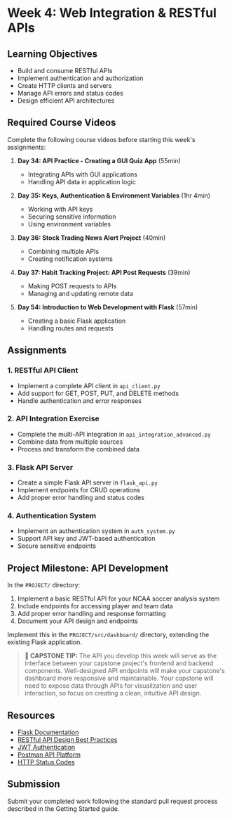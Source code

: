 # Week 4: Web Integration & RESTful APIs

## Learning Objectives
- Build and consume RESTful APIs
- Implement authentication and authorization
- Create HTTP clients and servers
- Manage API errors and status codes
- Design efficient API architectures

## Required Course Videos
Complete the following course videos before starting this week's assignments:

1. **Day 34: API Practice - Creating a GUI Quiz App** (55min)
   - Integrating APIs with GUI applications
   - Handling API data in application logic

2. **Day 35: Keys, Authentication & Environment Variables** (1hr 4min)
   - Working with API keys
   - Securing sensitive information
   - Using environment variables

3. **Day 36: Stock Trading News Alert Project** (40min)
   - Combining multiple APIs
   - Creating notification systems

4. **Day 37: Habit Tracking Project: API Post Requests** (39min)
   - Making POST requests to APIs
   - Managing and updating remote data

5. **Day 54: Introduction to Web Development with Flask** (57min)
   - Creating a basic Flask application
   - Handling routes and requests

## Assignments

### 1. RESTful API Client
- Implement a complete API client in `api_client.py`
- Add support for GET, POST, PUT, and DELETE methods
- Handle authentication and error responses

### 2. API Integration Exercise
- Complete the multi-API integration in `api_integration_advanced.py`
- Combine data from multiple sources
- Process and transform the combined data

### 3. Flask API Server
- Create a simple Flask API server in `flask_api.py`
- Implement endpoints for CRUD operations
- Add proper error handling and status codes

### 4. Authentication System
- Implement an authentication system in `auth_system.py`
- Support API key and JWT-based authentication
- Secure sensitive endpoints

## Project Milestone: API Development

In the `PROJECT/` directory:
1. Implement a basic RESTful API for your NCAA soccer analysis system
2. Include endpoints for accessing player and team data
3. Add proper error handling and response formatting
4. Document your API design and endpoints

Implement this in the `PROJECT/src/dashboard/` directory, extending the existing Flask application.

> **🌟 CAPSTONE TIP:** The API you develop this week will serve as the interface between your capstone project's frontend and backend components. Well-designed API endpoints will make your capstone's dashboard more responsive and maintainable. Your capstone will need to expose data through APIs for visualization and user interaction, so focus on creating a clean, intuitive API design.

## Resources
- [Flask Documentation](https://flask.palletsprojects.com/)
- [RESTful API Design Best Practices](https://restfulapi.net/)
- [JWT Authentication](https://jwt.io/introduction/)
- [Postman API Platform](https://www.postman.com/)
- [HTTP Status Codes](https://httpstatuses.com/)

## Submission
Submit your completed work following the standard pull request process described in the Getting Started guide.